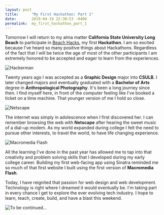 ```yaml
---
layout: post
title:      "My First Hackathon: Part 1"
date:       2019-04-19 22:30:53 -0400
permalink:  my_first_hackathon_part_1
---
```



Tomorrow I will return to my alma matter **California State University Long Beach** to participate in [Beach Hacks](https://www.beachhacks.com/), my first **Hackathon**. I am so excited because I've heard so many positive things about Hackathons. Regardless of the fact that I will be twice the age of most of the other participants I am extremely honored to be accepted and eager to learn from the experiences.

![Hackerman](https://i.kym-cdn.com/photos/images/newsfeed/001/004/553/5b0.gif)

Twenty years ago I was accepted as a **Graphic Design** major into **CSULB**. I later changed majors and eventually graduated with a **Bachelor of Arts** degree in **Anthropological Photography**. It's been a long journey since then. I find myself here, in front of the computer feeling like I've booked a ticket on a time machine. That younger version of me I hold so close.

![Netscape](https://thumbs.gfycat.com/AlarmingRedHaddock-small.gif)

The internet was simply in adolescence when I first discovered her. I can remember browsing the web with **Netscape** after hearing the sweet music of a dial-up modem. As my world expanded during college I felt the need to pursue other interests, to travel the world, to have life changing experience.

![Macromedia Flash](https://cdn.tutsplus.com/active/uploads/legacy/articles/017_flashStory/img/befor-flash1.png)

All the learning I've done in the past year has allowed me to tap into that creativity and problem solving skills that I developed during my early college career. Building my first web-facing app using Sinatra reminded me so much of that first website I built using the first version of **Macromedia Flash**.

Today, I have reignited that passion for web design and web development. Technology is right where I dreamed it would eventually be. I'm taking part in every chance I get to explore the ever evolving tech industry. I hope to learn, teach, create, build, and have a blast this weekend.

![To be continued...](https://media1.tenor.com/images/cf217afaf7b7084acdbfe8e505090bec/tenor.gif?itemid=12062047)
